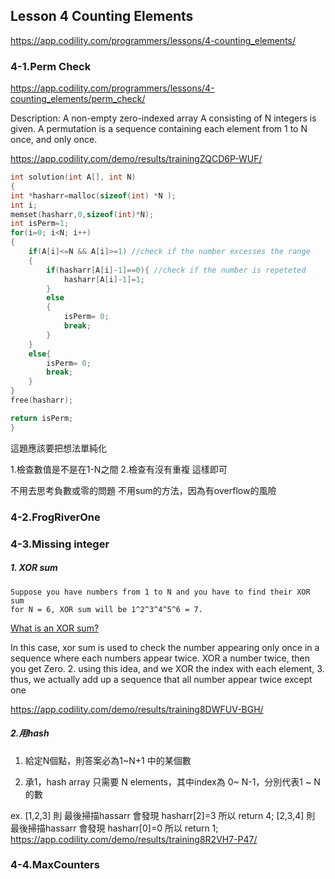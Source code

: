 ## Lesson 4 Counting Elements 
https://app.codility.com/programmers/lessons/4-counting_elements/

### 4-1.Perm Check
https://app.codility.com/programmers/lessons/4-counting_elements/perm_check/

Description: 
A non-empty zero-indexed array A consisting of N integers is given.
A permutation is a sequence containing each element from 1 to N once, and only once.

https://app.codility.com/demo/results/trainingZQCD6P-WUF/

```c
int solution(int A[], int N)
{
int *hasharr=malloc(sizeof(int) *N );
int i;
memset(hasharr,0,sizeof(int)*N);
int isPerm=1;
for(i=0; i<N; i++)
{
    if(A[i]<=N && A[i]>=1) //check if the number excesses the range
    {
        if(hasharr[A[i]-1]==0){ //check if the number is repeteted
            hasharr[A[i]-1]=1;
        }
        else
        {
            isPerm= 0;
            break;
        }
    }
    else{    
        isPerm= 0;    
        break;
    }
}
free(hasharr);

return isPerm;
}
```
這題應該要把想法單純化

1.檢查數值是不是在1-N之間
2.檢查有沒有重複   這樣即可

不用去思考負數或零的問題
不用sum的方法，因為有overflow的風險

### 4-2.FrogRiverOne

### 4-3.Missing integer
##### 1. XOR sum
        
    Suppose you have numbers from 1 to N and you have to find their XOR sum 
    for N = 6, XOR sum will be 1^2^3^4^5^6 = 7.
[What is an XOR sum?](https://stackoverflow.com/questions/17284337/what-is-an-xor-sum)

In this case, xor sum is used to check the number appearing only once in a sequence where each numbers appear twice. XOR a number twice, then you get Zero.
2. using this idea, and we XOR the index with each element,
3. thus, we actually add up a sequence that all number appear twice except one

https://app.codility.com/demo/results/training8DWFUV-BGH/


##### 2.用hash 

1. 給定N個點，則答案必為1~N+1 中的某個數

2. 承1，hash array 只需要 N elements，其中index為 0~ N-1，分別代表1 ~ N的數

ex. 
[1,2,3]  則 最後掃描hassarr 會發現 hasharr[2]=3  所以 return 4;
[2,3,4]  則 最後掃描hassarr 會發現 hasharr[0]=0  所以 return 1;
https://app.codility.com/demo/results/training8R2VH7-P47/

### 4-4.MaxCounters
